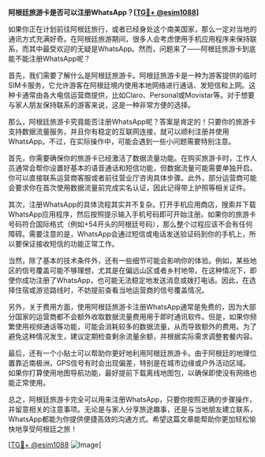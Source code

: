 **阿根廷旅游卡是否可以注册WhatsApp？[[TG💪+ @esim1088](https://t.me/s/esim1088)]**

如果你正在计划前往阿根廷旅行，或者已经身处这个南美国家，那么一定对当地的通讯方式充满好奇。在阿根廷旅游期间，很多人会考虑使用手机应用程序来保持联系，而其中最受欢迎的无疑是WhatsApp。然而，问题来了——阿根廷旅游卡到底能不能注册WhatsApp呢？

首先，我们需要了解什么是阿根廷旅游卡。阿根廷旅游卡是一种为游客提供的临时SIM卡服务，它允许游客在阿根廷境内使用本地网络进行通话、发短信和上网。这种卡通常由各大电信运营商提供，比如Claro、Personal或Movistar等。对于想要与家人朋友保持联系的游客来说，这是一种非常方便的选择。

那么，阿根廷旅游卡究竟能否注册WhatsApp呢？答案是肯定的！只要你的旅游卡支持数据流量服务，并且你有稳定的互联网连接，就可以顺利注册并使用WhatsApp。不过，在实际操作中，可能会遇到一些小问题需要特别注意。

首先，你需要确保你的旅游卡已经激活了数据流量功能。在购买旅游卡时，工作人员通常会帮你设置好基本的语音通话和短信功能，但数据流量可能需要单独开启。你可以直接联系运营商客服或者前往营业厅咨询具体步骤。此外，部分运营商可能会要求你在首次使用数据流量前完成实名认证，因此记得带上护照等相关证件。

其次，注册WhatsApp的具体流程其实并不复杂。打开手机应用商店，搜索并下载WhatsApp应用程序，然后按照提示输入手机号码即可开始注册。如果你的旅游卡号码符合国际格式（例如+54开头的阿根廷号码），那么整个过程应该不会有任何障碍。需要注意的是，WhatsApp会通过短信或电话发送验证码到你的手机上，所以要保证接收短信的功能正常工作。

当然，除了基本的技术条件外，还有一些细节可能会影响你的体验。例如，某些地区的信号覆盖可能不够理想，尤其是在偏远山区或者乡村地带。在这种情况下，即使你成功注册了WhatsApp，也可能无法稳定地发送消息或拨打电话。因此，在选择住宿或游览路线时，不妨提前查看当地运营商的信号覆盖情况。

另外，关于费用方面，使用阿根廷旅游卡注册WhatsApp通常是免费的，因为大部分国家的运营商都不会额外收取数据流量费用用于即时通讯软件。但是，如果你频繁使用视频通话等功能，可能会消耗较多的数据流量，从而导致额外的费用。为了避免这种情况发生，建议定期检查剩余流量余额，并根据实际需求调整套餐内容。

最后，还有一个小贴士可以帮助你更好地利用阿根廷旅游卡。由于阿根廷的地理位置靠近南极洲，GPS信号有时会出现偏差，特别是在城市边缘或户外活动区域。如果你打算使用地图导航功能，最好提前下载离线地图包，以确保即使没有网络也能正常使用。

总之，阿根廷旅游卡完全可以用来注册WhatsApp，只要你按照正确的步骤操作，并留意相关的注意事项。无论是与家人分享旅途趣事，还是与当地朋友建立联系，WhatsApp都能为你提供便捷高效的沟通方式。希望这篇文章能帮助你更加轻松愉快地享受阿根廷之旅！

[[TG💪+ @esim1088](https://t.me/s/esim1088) ![Image](https://i.postimg.cc/4NQfJmqS/Snipaste-2025-05-13-00-14-12.png)]
